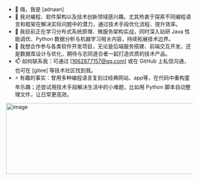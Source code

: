 - 👋 嗨，我是 [adnaan]
- 👀 我对编程、软件架构以及技术创新领域感兴趣。尤其热衷于探索不同编程语言和框架在解决实际问题中的潜力，通过技术手段优化流程、提升效率。
- 🌱 我目前正在学习分布式系统原理、微服务架构实战，同时深入钻研 Java 性能调优、Python 数据分析与机器学习相关内容，持续拓展技术边界。
- 💞️ 我想合作参与各类软件开发项目，无论是后端服务搭建、前端交互开发，还是数据库设计与优化，期待与志同道合者一起打造优质的技术产品。
- 📫 如何联系我：可通过 [1662877157@qq.com] 或在 GitHub 上私信沟通，也可在 [gitee] 等技术社区找到我。
- ⚡ 有趣的事实：曾用多种编程语言复刻过经典网站、app等，在代码中重构童年乐趣；还尝试用技术手段解决生活中的小难题，比如用 Python 脚本自动整理文件，让日常更高效。
<img width="880" height="192" alt="image" src="https://github.com/user-attachments/assets/82c8c390-922e-42c2-bbf4-17d8b03107cb" />
